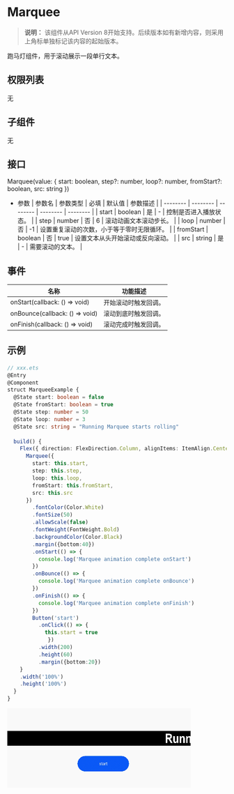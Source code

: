 # Marquee


>  **说明：**
> 该组件从API Version 8开始支持。后续版本如有新增内容，则采用上角标单独标记该内容的起始版本。


跑马灯组件，用于滚动展示一段单行文本。


## 权限列表

无


## 子组件

无


## 接口

Marquee(value: { start: boolean, step?: number, loop?: number, fromStart?: boolean, src: string })

- 参数
    | 参数名 | 参数类型 | 必填 | 默认值 | 参数描述 | 
  | -------- | -------- | -------- | -------- | -------- |
  | start | boolean | 是 | - | 控制是否进入播放状态。 | 
  | step | number | 否 | 6 | 滚动动画文本滚动步长。 | 
  | loop | number | 否 | -1 | 设置重复滚动的次数，小于等于零时无限循环。 | 
  | fromStart | boolean | 否 | true | 设置文本从头开始滚动或反向滚动。 | 
  | src | string | 是 | - | 需要滚动的文本。 | 


## 事件

  | 名称 | 功能描述 | 
| -------- | -------- |
| onStart(callback:&nbsp;()&nbsp;=&gt;&nbsp;void) | 开始滚动时触发回调。 | 
| onBounce(callback:&nbsp;()&nbsp;=&gt;&nbsp;void) | 滚动到底时触发回调。 | 
| onFinish(callback:&nbsp;()&nbsp;=&gt;&nbsp;void) | 滚动完成时触发回调。 | 


## 示例


```ts
// xxx.ets
@Entry
@Component
struct MarqueeExample {
  @State start: boolean = false
  @State fromStart: boolean = true
  @State step: number = 50
  @State loop: number = 3
  @State src: string = "Running Marquee starts rolling"

  build() {
    Flex({ direction: FlexDirection.Column, alignItems: ItemAlign.Center, justifyContent: FlexAlign.Center }) {
      Marquee({
        start: this.start,
        step: this.step,
        loop: this.loop,
        fromStart: this.fromStart,
        src: this.src
      })
        .fontColor(Color.White)
        .fontSize(50)
        .allowScale(false)
        .fontWeight(FontWeight.Bold)
        .backgroundColor(Color.Black)
        .margin({bottom:40})
        .onStart(() => {
          console.log('Marquee animation complete onStart')
        })
        .onBounce(() => {
          console.log('Marquee animation complete onBounce')
        })
        .onFinish(() => {
          console.log('Marquee animation complete onFinish')
        })
        Button('start')
          .onClick(() => {
            this.start = true
             })
          .width(200)
          .height(60)
          .margin({bottom:20})
    }
    .width('100%')
    .height('100%')
  }
}
```

![zh-cn_image_0000001193499234](figures/zh-cn_image_0000001193499234.gif)
